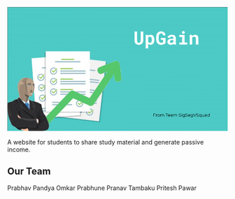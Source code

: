![UpGain](https://github.com/SigSegvSquad/UpGain/blob/master/public/images/banner.png)

A website for students to share study material and generate passive income.

## Our Team

Prabhav Pandya
Omkar Prabhune
Pranav Tambaku
Pritesh Pawar

